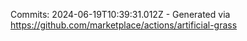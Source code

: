 Commits: 2024-06-19T10:39:31.012Z - Generated via https://github.com/marketplace/actions/artificial-grass
<br>

